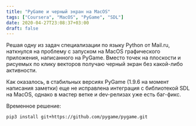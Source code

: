 ```yaml
---
title: "PyGame и черный экран на MacOS"
tags: ["Coursera", "MacOS", "PyGame", "SDL"]
date: 2020-04-27T23:08:37+03:00
draft: false
---
```


Решая одну из задач специализации по языку Python от Mail.ru, наткнулся на проблему с запуском на
MacOS графического приложения, написанного на PyGame. Вместо точек на плоскости и рисуемых по клику
векторов получаю черный экран без какой-либо активности.

Как оказалось, в стабильных версиях PyGame (1.9.6 на момент написания заметки) еще не исправлена
интеграция с библиотекой SDL на MacOS, однако в мастер ветке и dev-релизах уже есть баг-фикс.

Временное решение:

```shell
pip3 install git+https://github.com/pygame/pygame.git
```
